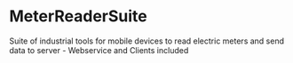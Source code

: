 # MeterReaderSuite
Suite of industrial tools for mobile devices to read electric meters and send data to server - Webservice and Clients included

